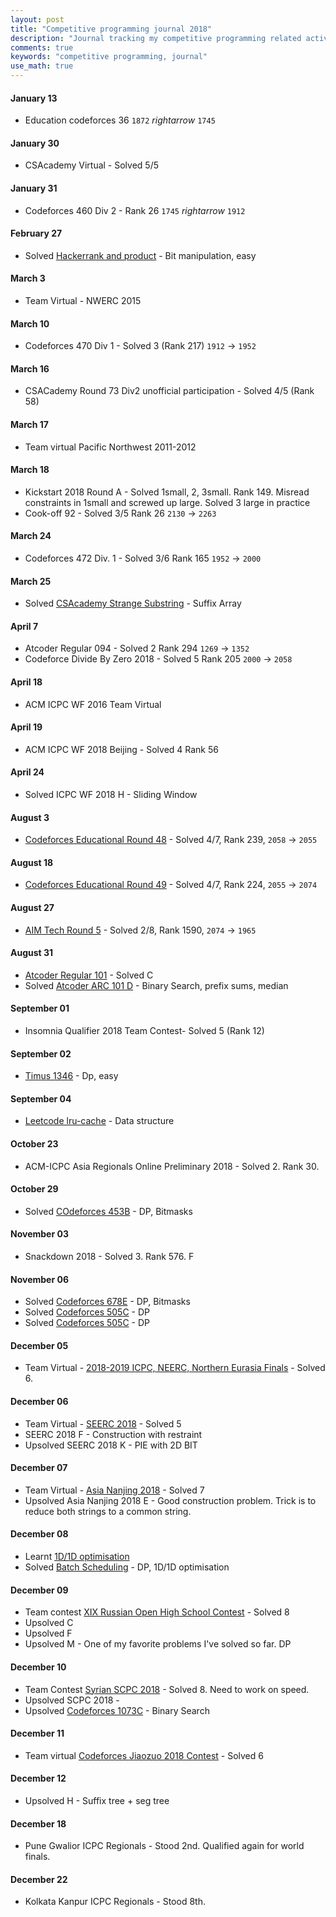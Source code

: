 ```yaml
---
layout: post
title: "Competitive programming journal 2018"
description: "Journal tracking my competitive programming related activities in 2018"
comments: true
keywords: "competitive programming, journal"
use_math: true
---
```




#### January 13
* Education codeforces 36 ``1872`` $rightarrow$ ``1745`` 

#### January 30
* CSAcademy Virtual - Solved 5/5

#### January 31
* Codeforces 460 Div 2 - Rank 26 ``1745`` $rightarrow$ ``1912`` 

#### February 27
* Solved [Hackerrank and product](https://www.hackerrank.com/challenges/and-product/problem) - Bit manipulation, easy

#### March 3
* Team Virtual - NWERC 2015

#### March 10
* Codeforces 470 Div 1 - Solved 3 (Rank 217) ``1912`` $\rightarrow$ ``1952``

#### March 16
* CSACademy Round 73 Div2 unofficial participation - Solved 4/5 (Rank 58)

#### March 17
* Team virtual Pacific Northwest 2011-2012

#### March 18
* Kickstart 2018 Round A - Solved 1small, 2, 3small. Rank 149. Misread constraints in 1small and screwed up large. Solved 3 large in practice
* Cook-off 92 - Solved 3/5 Rank 26 ``2130`` $\rightarrow$ ``2263``

#### March 24
* Codeforces 472 Div. 1 - Solved 3/6 Rank 165 ``1952`` $\rightarrow$ ``2000``

#### March 25
* Solved [CSAcademy Strange Substring](https://csacademy.com/contest/round-73/task/strange-substring/) - Suffix Array

#### April 7
* Atcoder Regular 094 - Solved 2 Rank 294 ``1269`` $\rightarrow$ ``1352``
* Codeforce Divide By Zero 2018 - Solved 5 Rank 205 ``2000`` $\rightarrow$ ``2058``


#### April 18
* ACM ICPC WF 2016 Team Virtual


#### April 19
* ACM ICPC WF 2018 Beijing - Solved 4 Rank 56

#### April 24
* Solved ICPC WF 2018 H - Sliding Window

#### August 3
* [Codeforces Educational Round 48](http://codeforces.com/contest/1016) - Solved 4/7, Rank 239, ``2058`` $\rightarrow$ ``2055``


#### August 18
* [Codeforces Educational Round 49](http://codeforces.com/contest/1027) - Solved 4/7, Rank 224, ``2055`` $\rightarrow$ ``2074``

#### August 27
* [AIM Tech Round 5](http://codeforces.com/contest/1028) - Solved 2/8, Rank 1590, ``2074`` $\rightarrow$ ``1965``

#### August 31
* [Atcoder Regular 101](https://beta.atcoder.jp/contests/arc101/tasks) - Solved C
* Solved [Atcoder ARC 101 D](https://beta.atcoder.jp/contests/arc101/tasks/arc101_b) - Binary Search, prefix sums, median



#### September 01
* Insomnia Qualifier 2018 Team Contest- Solved 5 (Rank 12)


#### September 02
* [Timus 1346](http://acm.timus.ru/problem.aspx?space=1&num=1346) - Dp, easy

#### September 04
* [Leetcode lru-cache](https://leetcode.com/problems/lru-cache/description/) - Data structure


#### October 23
* ACM-ICPC Asia Regionals Online Preliminary 2018 - Solved 2. Rank 30.

#### October 29
* Solved [COdeforces 453B](https://codeforces.com/contest/453/problem/B) - DP, Bitmasks

#### November 03
* Snackdown 2018 - Solved 3. Rank 576. F

#### November 06
* Solved [Codeforces 678E](https://codeforces.com/contest/678/problem/E) - DP, Bitmasks
* Solved [Codeforces 505C](https://codeforces.com/contest/505/problem/C) - DP
* Solved [Codeforces 505C](https://codeforces.com/contest/559/problem/C) - DP

#### December 05
* Team Virtual - [2018-2019 ICPC, NEERC, Northern Eurasia Finals](https://codeforces.com/contest/1089) - Solved 6.

#### December 06
* Team Virtual - [SEERC 2018](https://codeforces.com/gym/101964) - Solved 5
* SEERC 2018 F - Construction with restraint
* Upsolved SEERC 2018 K - PIE with 2D BIT

#### December 07
* Team Virtual - [Asia Nanjing 2018](https://codeforces.com/gym/101981) - Solved 7
* Upsolved Asia Nanjing 2018 E - Good construction problem. Trick is to reduce both strings to a common string.

#### December 08
* Learnt [1D/1D optimisation](https://sites.google.com/site/ubcprogrammingteam/news/1d1ddynamicprogrammingoptimization-parti)
* Solved [Batch Scheduling](http://www.z-trening.com/tasks.php?show_task=5000000624) - DP, 1D/1D optimisation

#### December 09
* Team contest [XIX Russian Open High School Contest](https://codeforces.com/contest/1090) - Solved 8
* Upsolved C
* Upsolved F
* Upsolved M - One of my favorite problems I've solved so far. DP

#### December 10
* Team Contest [Syrian SCPC 2018](https://codeforces.com/gym/102006) - Solved 8. Need to work on speed.
* Upsolved SCPC 2018 - 
* Upsolved [Codeforces 1073C](https://codeforces.com/contest/1073/problem/C) - Binary Search

#### December 11
* Team virtual [Codeforces Jiaozuo 2018 Contest](https://codeforces.com/group/i8kuutE2C1/contest/102028) - Solved 6

#### December 12
* Upsolved H - Suffix tree + seg tree


#### December 18
* Pune Gwalior ICPC Regionals - Stood 2nd. Qualified again for world finals.

#### December 22
* Kolkata Kanpur ICPC Regionals - Stood 8th.
